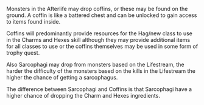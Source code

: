 Monsters in the Afterlife may drop coffins, or these may be found on the ground. A coffin is like a battered chest and can be unlocked to gain access to items found inside.

Coffins will predominantly provide resources for the Hag/new class to use in the Charms and Hexes skill although they may provide additional items for all classes to use or the coffins themselves may be used in some form of trophy quest.

Also Sarcophagi may drop from monsters based on the Lifestream, the harder the difficulty of the monsters based on the kills in the Lifestream the higher the chance of getting a sarcophagus.

The difference between Sarcophagi and Coffins is that Sarcophagi have a higher chance of dropping the Charm and Hexes ingredients.